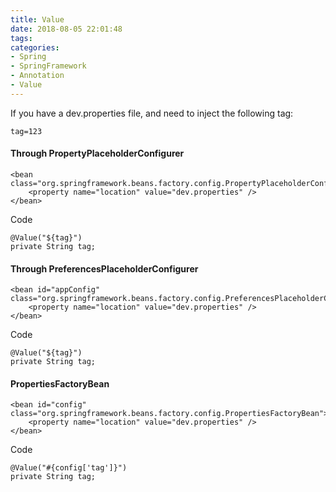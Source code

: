 ```yaml
---
title: Value
date: 2018-08-05 22:01:48
tags:
categories:
- Spring
- SpringFramework
- Annotation
- Value
---
```

If you have a dev.properties file, and need to inject the following tag:

	tag=123

#### Through PropertyPlaceholderConfigurer
	
	<bean class="org.springframework.beans.factory.config.PropertyPlaceholderConfigurer">
	    <property name="location" value="dev.properties" />
	</bean>

Code

	@Value("${tag}")
	private String tag;


#### Through PreferencesPlaceholderConfigurer

	<bean id="appConfig" class="org.springframework.beans.factory.config.PreferencesPlaceholderConfigurer">
	    <property name="location" value="dev.properties" />
	</bean>

Code
	
	@Value("${tag}")
	private String tag;

#### PropertiesFactoryBean

	<bean id="config" class="org.springframework.beans.factory.config.PropertiesFactoryBean">
        <property name="location" value="dev.properties" />
    </bean>

Code
	
	@Value("#{config['tag']}")
	private String tag;
